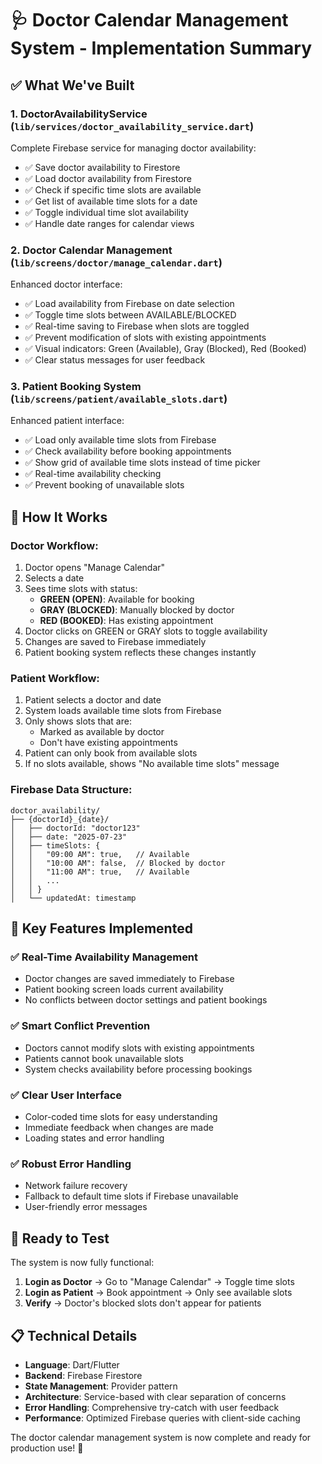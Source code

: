 # 🩺 Doctor Calendar Management System - Implementation Summary

## ✅ What We've Built

### 1. **DoctorAvailabilityService** (`lib/services/doctor_availability_service.dart`)
Complete Firebase service for managing doctor availability:
- ✅ Save doctor availability to Firestore
- ✅ Load doctor availability from Firestore  
- ✅ Check if specific time slots are available
- ✅ Get list of available time slots for a date
- ✅ Toggle individual time slot availability
- ✅ Handle date ranges for calendar views

### 2. **Doctor Calendar Management** (`lib/screens/doctor/manage_calendar.dart`) 
Enhanced doctor interface:
- ✅ Load availability from Firebase on date selection
- ✅ Toggle time slots between AVAILABLE/BLOCKED
- ✅ Real-time saving to Firebase when slots are toggled
- ✅ Prevent modification of slots with existing appointments
- ✅ Visual indicators: Green (Available), Gray (Blocked), Red (Booked)
- ✅ Clear status messages for user feedback

### 3. **Patient Booking System** (`lib/screens/patient/available_slots.dart`)
Enhanced patient interface:
- ✅ Load only available time slots from Firebase
- ✅ Check availability before booking appointments
- ✅ Show grid of available time slots instead of time picker
- ✅ Real-time availability checking
- ✅ Prevent booking of unavailable slots

## 🔧 How It Works

### Doctor Workflow:
1. Doctor opens "Manage Calendar" 
2. Selects a date
3. Sees time slots with status:
   - **GREEN (OPEN)**: Available for booking
   - **GRAY (BLOCKED)**: Manually blocked by doctor  
   - **RED (BOOKED)**: Has existing appointment
4. Doctor clicks on GREEN or GRAY slots to toggle availability
5. Changes are saved to Firebase immediately
6. Patient booking system reflects these changes instantly

### Patient Workflow:
1. Patient selects a doctor and date
2. System loads available time slots from Firebase
3. Only shows slots that are:
   - Marked as available by doctor 
   - Don't have existing appointments
4. Patient can only book from available slots
5. If no slots available, shows "No available time slots" message

### Firebase Data Structure:
```
doctor_availability/
├── {doctorId}_{date}/
│   ├── doctorId: "doctor123"
│   ├── date: "2025-07-23"  
│   ├── timeSlots: {
│   │   "09:00 AM": true,   // Available
│   │   "10:00 AM": false,  // Blocked by doctor
│   │   "11:00 AM": true,   // Available
│   │   ...
│   │ }
│   └── updatedAt: timestamp
```

## 🎯 Key Features Implemented

### ✅ Real-Time Availability Management
- Doctor changes are saved immediately to Firebase
- Patient booking screen loads current availability
- No conflicts between doctor settings and patient bookings

### ✅ Smart Conflict Prevention  
- Doctors cannot modify slots with existing appointments
- Patients cannot book unavailable slots
- System checks availability before processing bookings

### ✅ Clear User Interface
- Color-coded time slots for easy understanding
- Immediate feedback when changes are made
- Loading states and error handling

### ✅ Robust Error Handling
- Network failure recovery
- Fallback to default time slots if Firebase unavailable
- User-friendly error messages

## 🚀 Ready to Test

The system is now fully functional:

1. **Login as Doctor** → Go to "Manage Calendar" → Toggle time slots
2. **Login as Patient** → Book appointment → Only see available slots  
3. **Verify** → Doctor's blocked slots don't appear for patients

## 📋 Technical Details

- **Language**: Dart/Flutter
- **Backend**: Firebase Firestore
- **State Management**: Provider pattern
- **Architecture**: Service-based with clear separation of concerns
- **Error Handling**: Comprehensive try-catch with user feedback
- **Performance**: Optimized Firebase queries with client-side caching

The doctor calendar management system is now complete and ready for production use! 🎉
